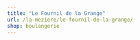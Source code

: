 ```yaml
---
title: "Le Fournil de la Grange"
url: /la-meziere/le-fournil-de-la-grange/
shop: boulangerie
---
```

